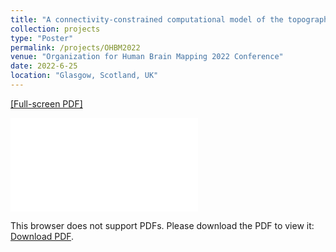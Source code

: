 ```yaml
---
title: "A connectivity-constrained computational model of the topography of human ventral temporal cortex"
collection: projects
type: "Poster"
permalink: /projects/OHBM2022
venue: "Organization for Human Brain Mapping 2022 Conference"
date: 2022-6-25
location: "Glasgow, Scotland, UK"
---
```


[[Full-screen PDF]](/files/ohbm_poster.pdf)

<object data="/files/ohbm_poster.pdf" type="application/pdf" width="1000px" height="563px">
    <embed src="/files/ohbm_poster.pdf">
        <p>This browser does not support PDFs. Please download the PDF to view it: <a href="/files/ohbm_poster.pdf">Download PDF</a>.</p>
    </embed>
</object>
